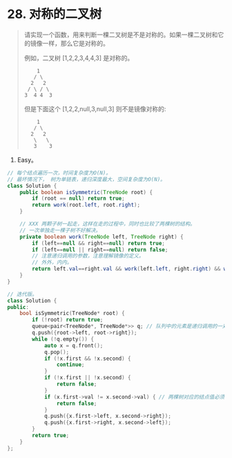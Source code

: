 # 28. 对称的二叉树

> 请实现一个函数，用来判断一棵二叉树是不是对称的。如果一棵二叉树和它的镜像一样，那么它是对称的。
>
> 例如，二叉树 [1,2,2,3,4,4,3] 是对称的。
>
>         1
>        / \
>       2   2
>      / \ / \
>     3  4 4  3
> 但是下面这个 [1,2,2,null,3,null,3] 则不是镜像对称的:
>
>         1
>        / \
>       2   2
>        \   \
>        3    3

1. Easy。

```java
// 每个结点遍历一次，时间复杂度为O(N)。
// 最坏情况下， 树为单链表，递归深度最大，空间复杂度为O(N)。
class Solution {
    public boolean isSymmetric(TreeNode root) {
        if (root == null) return true;
        return work(root.left, root.right);
    }

    // XXX 两颗子树一起走，这样在走的过程中，同时也比较了两棵树的结构。
    // 一次单独走一棵子树不好解决。
    private boolean work(TreeNode left, TreeNode right) {
        if (left==null && right==null) return true;
        if (left==null || right==null) return false;
        // 注意递归调用的参数，注意理解镜像的定义。
        // 外外，内内。
        return left.val==right.val && work(left.left, right.right) && work(left.right, right.left);
    }
}
```

```cpp
// 迭代版。
class Solution {
public:
    bool isSymmetric(TreeNode* root) {
        if (!root) return true;
        queue<pair<TreeNode*, TreeNode*>> q; // 队列中的元素是递归调用的一对参数。
        q.push({root->left, root->right});
        while (!q.empty()) {
            auto x = q.front();
            q.pop();
            if (!x.first && !x.second) {
                continue;
            }
            if (!x.first || !x.second) {
                return false;
            }
            if (x.first->val != x.second->val) { // 两棵树对应的结点值必须相等。
                return false;
            }
            q.push({x.first->left, x.second->right});
            q.push({x.first->right, x.second->left});
        }
        return true;
    }
};
```

